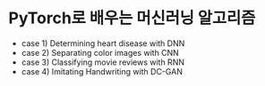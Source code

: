 # PyTorch로 배우는 머신러닝 알고리즘

* case 1) Determining heart disease with DNN
* case 2) Separating color images with CNN
* case 3) Classifying movie reviews with RNN
* case 4) Imitating Handwriting with DC-GAN

[site]: https://e-koreatech.step.or.kr/page/lms/?m1=course%25&m2=course_detail%25&course_id=170401%25&filter_list=query%3D%2520PyTorch%EB%A1%9C%2520%EB%B0%B0%EC%9A%B0%EB%8A%94%2520%EB%A8%B8%EC%8B%A0%EB%9F%AC%EB%8B%9D%2520%EC%95%8C%EA%B3%A0%EB%A6%AC%EC%A6%98%26sort%3Dcreation_day%2FDESC%25&btn_mode=AlbumList%25
